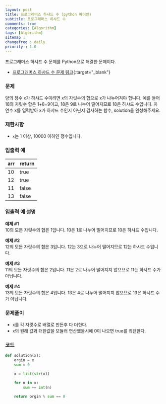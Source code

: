 ```yaml
---
layout: post
title: 프로그래머스 하샤드 수 (python 파이썬)
subtitle: 프로그래머스 하샤드 수
comments: true
categories: [Algorithm]
tags: [Algorithm]
sitemap :
changefreq : daily
priority : 1.0
---
```

프로그래머스 하샤드 수 문제를 Python으로 해결한 문제이다.  

* [프로그래머스 하샤드 수 문제 링크](https://programmers.co.kr/learn/courses/30/lessons/12947){:target="_blank"}

### 문제 
양의 정수 x가 하샤드 수이려면 x의 자릿수의 합으로 x가 나누어져야 합니다. 예를 들어 18의 자릿수 합은 1+8=9이고, 18은 9로 나누어 떨어지므로 18은 하샤드 수입니다. 자연수 x를 입력받아 x가 하샤드 수인지 아닌지 검사하는 함수, solution을 완성해주세요.

### 제한사항
* ```x```는 1 이상, 10000 이하인 정수입니다.

### 입출력 예

|arr|return|
|-----|-----|
|10|true|
|12|true|
|11|false|
|13|false|


### 입출력 예 설명
**예제 #1**  
10의 모든 자릿수의 합은 1입니다. 10은 1로 나누어 떨어지므로 10은 하샤드 수입니다.

**예제 #2**  
12의 모든 자릿수의 합은 3입니다. 12는 3으로 나누어 떨어지므로 12는 하샤드 수입니다.

**예제 #3**  
11의 모든 자릿수의 합은 2입니다. 11은 2로 나누어 떨어지지 않으므로 11는 하샤드 수가 아닙니다.

**예제 #4**  
13의 모든 자릿수의 합은 4입니다. 13은 4로 나누어 떨어지지 않으므로 13은 하샤드 수가 아닙니다.

### 문제풀이
* x를 각 자릿수로 배열로 만든후 다 더한다.
* x의 원래 값과 더한값을 모듈러 연산했을시에 0이 나오면 true를 리턴한다.

### 코드
```python
def solution(x):
    orgin = x
    sum = 0

    x = list(str(x))

    for n in x:
        sum += int(n)

    return orgin % sum == 0
```
